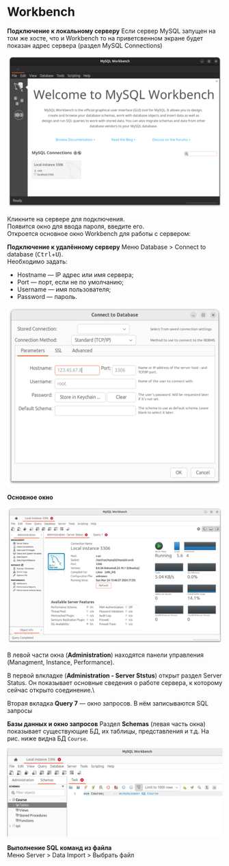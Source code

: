 # Workbench

**Подключение к локальному серверу**
Если сервер MySQL запущен на том же хосте, что и Workbench то на приветсвенном экране будет показан адрес сервера (раздел MySQL Connections)

<img src="assets/workbench_main_screen.png">

Кликните на сервере для подключения.\
Появится окно для ввода пароля, введите его.\
Откроется основное окно Workbench для работы с сервером:


**Подключение к удалённому серверу**
Меню Database > Connect to database (<kbd>Ctrl</kbd>+<kbd>U</kbd>).\
Необходимо задать:
- Hostname — IP адрес или имя сервера;
- Port — порт, если не по умолчанию;
- Username — имя пользователя;
- Password — пароль.

<img src="assets/workbench_connect.png">

**Основное окно**

<img src="assets/workbench_server_status.png">

В левой части окна (**Administration**) находятся панели управления (Managment, Instance, Performance). 

В первой влкладке 
(**Administration - Server Ststus**) открыт раздел Server Status. Он показывает основные сведения о работе сервера, к которому сейчас открыто соединение.\

Вторая вкладка **Query 7** — окно запросов. В нём записываются SQL запросы 


**Базы данных и окно запросов**
Раздел **Schemas** (левая часть окна) показывает существующие БД, их таблицы, представления и т.д. На рис. ниже видна БД `Course`.

<img src="assets/workbecn_query_schemas.png">

<br>

**Выполнение SQL команд из файла**\
Меню Server > Data Import > Выбрать файл